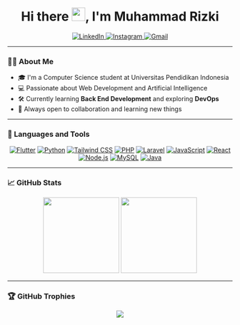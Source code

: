 <h1 align="center">Hi there <img src="https://raw.githubusercontent.com/MartinHeinz/MartinHeinz/master/wave.gif" width="30px">, I'm Muhammad Rizki</h1>

<p align="center">
  <a href="https://www.linkedin.com/in/rizki-muhammad-32b4b4203/">
    <img alt="LinkedIn" src="https://img.shields.io/badge/LinkedIn-rizki--muhammad-blue?style=for-the-badge&logo=linkedin">
  </a>
  <a href="https://www.instagram.com/krng_kng/">
    <img alt="Instagram" src="https://img.shields.io/badge/@krng_kng-E4405F?style=for-the-badge&logo=instagram&logoColor=white">
  </a>
  <a href="mailto:mrizki135790@gmail.com">
    <img alt="Gmail" src="https://img.shields.io/badge/Email-mrizki135790@gmail.com-D14836?style=for-the-badge&logo=gmail&logoColor=white">
  </a>
</p>

---

### 👨‍🎓 About Me
- 🎓 I'm a Computer Science student at Universitas Pendidikan Indonesia  
- 💻 Passionate about Web Development and Artificial Intelligence  
- 🛠️ Currently learning **Back End Development** and exploring **DevOps**  
- 🌱 Always open to collaboration and learning new things  

---

### 🚀 Languages and Tools
<p align="center">
  <a href="https://flutter.dev/"><img src="https://img.icons8.com/color/48/flutter.png" alt="Flutter"/></a>
  <a href="https://www.python.org"><img src="https://img.icons8.com/color/48/python.png" alt="Python"/></a>
  <a href="https://tailwindcss.com/"><img src="https://img.icons8.com/color/48/tailwindcss.png" alt="Tailwind CSS"/></a>
  <a href="https://www.php.net/"><img src="https://img.icons8.com/officel/48/php-logo.png" alt="PHP"/></a>
  <a href="https://laravel.com/"><img src="https://img.icons8.com/fluency/48/laravel.png" alt="Laravel"/></a>
  <a href="https://developer.mozilla.org/en-US/docs/Web/JavaScript"><img src="https://img.icons8.com/color/48/javascript.png" alt="JavaScript"/></a>
  <a href="https://reactjs.org/"><img src="https://img.icons8.com/office/48/react.png" alt="React"/></a>
  <a href="https://nodejs.org/"><img src="https://img.icons8.com/color/48/nodejs.png" alt="Node.js"/></a>
  <a href="https://www.mysql.com/"><img src="https://img.icons8.com/fluency/48/mysql-logo.png" alt="MySQL"/></a>
  <a href="https://www.java.com/"><img src="https://img.icons8.com/color/48/java-coffee-cup-logo.png" alt="Java"/></a>
</p>

---

### 📈 GitHub Stats
<p align="center">
  <img height="170em" src="https://github-readme-stats.vercel.app/api?username=MuhammadRizki8&show_icons=true&theme=algolia&count_private=true" />
  <img height="170em" src="https://github-readme-stats.vercel.app/api/top-langs/?username=MuhammadRizki8&layout=compact&theme=algolia" />
</p>

---

### 🏆 GitHub Trophies
<p align="center">
  <img src="https://github-profile-trophy.vercel.app/?username=MuhammadRizki8&theme=flat&row=1" />
</p>
